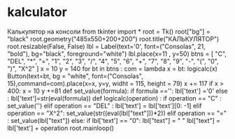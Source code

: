 # kalculator
Калькулятор на консоли 
from tkinter import *
root = Tk()
root["bg"] = "black"
root.geometry("485x550+200+200")
root.title("КАЛЬКУЛЯТОР")
root.resizable(False, False)
lbl = Label(text='0', font=("Consolas",
 21, "bold"), bg="black",
 foreground="white")
lbl.place(x=11 , y=50)
btns = [
"C", "DEL", "*", "=",
"1", "2", "3", "/",
"4", "5", "6", "+",
"7", "8", "9", "-",
"(", "0", ")", "X^2"
]
x = 10
y = 140
for bt in btns :
    com = lambda x = bt: logicalc(x)
    Button(text=bt, bg = "white",
font=("Consolas", 15),command=com).place(x=x, y=y,
 widht = 115, height = 79)
    x += 117
    if x > 400:
        x = 10
        y +=81
def set_value(formula):
    if formula =='':
        lbl['text'] ='0'
    else :
        lbl['text']=str(eval(formula))
def logicalc(operation) :
    if operation == "C" :
        set_value('')
    elif operation == "DEL" :
        lbl['text'] = lbl['text'][0: -1]
    elif operation == "X^2":
        set_value(str((eval(lbl["text"]))*2))
    elif operation == "=" :
        set_value(lbl["text"])
    else:
        if lbl['text'] == "0":
            lbl["text"] = " "
        lbl["text"] = lbl['text'] + operation
root.mainloop()
